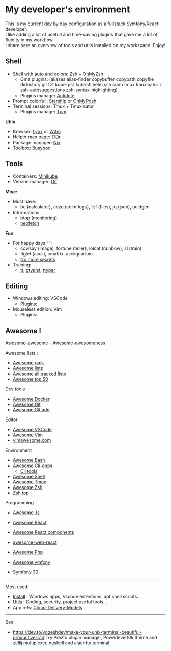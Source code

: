 # My developer's environment

This is my current day by day configuration as a fullstack Symfony/React developer.      
I like adding a lot of usefull and time-saving plugins that gave me a lot of fluidity in my workflow.    
I share here an overview of tools and utils installed on my workspace. Enjoy!   

## Shell

- Shell with auto and colors: [Zsh](https://wiki.ubuntu-fr.org/zsh) + [OhMyZsh](https://ohmyz.sh)
  + Omz plugins: (aliases alias-finder copybuffer copypath copyfile dirhistory git fzf kube-ps1 kubectl helm ssh sudo tmux tmuxinator z zsh-autosuggestions zsh-syntax-highlighting)  
  + Plugins manager [Antidote](https://getantidote.github.io)
- Prompt colorfull: [Starship](https://starship.rs) or [OhMyPosh](https://ohmyposh.dev)
- Terminal sessions: Tmux + Tmuxinator
  + Plugins manager [Tpm](https://github.com/tmux-plugins/tpm)

**Utils**

- Browser: [Lynx](https://lynx.invisible-island.net) or [W3m](https://doc.ubuntu-fr.org/w3m)
- Helper man page: [TlDr](https://tldr.sh) 
- Package manager: [Nix](https://nixos.org)
- Toolbox: [Busybox](https://busybox.net)

## Tools 

- Containers: [Minikube](https://minikube.sigs.k8s.io)
- Version manager: [Git](https://git-scm.com)

**Misc:**   

- Must have:
  + bc (calculator), ccze (color logs), fzf (files), jq (json), uuidgen
- Informations:
  + btop (monitoring)
  + [neofetch](https://github.com/dylanaraps/neofetch)

**Fun**

- For happy days ^^:
  + cowsay (image), fortune (teller), lolcat (rainbow), sl (train)
  + figlet (ascii), cmatrix, asciiquarium
  + [No more secrets](https://github.com/bartobri/no-more-secrets)
- Training:
  + [tt](https://github.com/lemnos/tt), [gtypist](https://www.gnu.org/software/gtypist), [ttyper](https://github.com/max-niederman/ttyper) 

## Editing

- Windows editing: VSCode
  + Plugins:
- Mouseless edition: Vim
  + Plugins:

## Awesome !

[Awesome-awesome](https://github.com/emijrp/awesome-awesome) - [Awesome-awesomeness](https://github.com/bayandin/awesome-awesomeness)

Awesome lists :
+ [Awesome rank](https://awesomerank.github.io)
+ [Awesome lists](https://github.com/sindresorhus/awesome)
+ [Awesome all tracked lists](https://www.trackawesomelist.com/#all-tracked-list)
+ [Awesome top 50](https://www.trackawesomelist.com/#top-50-awesome-list)

Dev tools
- [Awesome Docker](https://github.com/veggiemonk/awesome-docker)
- [Awesome Git](https://github.com/dictcp/awesome-git)
- [Awesome Git add](https://project-awesome.org/stevemao/awesome-git-addons)

Editor
- [Awesome VSCode](https://github.com/viatsko/awesome-vscode)
- [Awesome Vim](https://github.com/akrawchyk/awesome-vim)
- [vimawesome.com](https://vimawesome.com)

Environment
- [Awesome Bash](https://github.com/awesome-lists/awesome-bash)
- [Awesome Cli-apps](https://github.com/agarrharr/awesome-cli-apps)
  + [Cli tools](https://dev.to/lissy93/cli-tools-you-cant-live-without-57f6)
- [Awesome Shell](https://awesomerank.github.io/lists/alebcay/awesome-shell.html)
- [Awesome Tmux](https://github.com/rothgar/awesome-tmux)
- [Awesome Zsh](https://awesomerank.github.io/lists/unixorn/awesome-zsh-plugins.html)
- [Zsh top](https://safjan.com/top-popular-zsh-plugins-on-github-2023)

Programming
- [Awesome Js](https://github.com/sorrycc/awesome-javascript)
- [Awesome React](https://github.com/enaqx/awesome-react)
- [Awesome React components](https://github.com/brillout/awesome-react-components)
- [awesome-web-react](https://awesome-web-react.js.org)

- [Awesome Php](https://github.com/ziadoz/awesome-php)
- [Awesome ymfony](https://github.com/sitepoint-editors/awesome-symfony)
- [Symfony 30](https://symfony.com/blog/the-30-most-useful-symfony-bundles-and-making-them-even-better)


---
Most used:
- [Install](https://github.com/cylmat/docs/tree/main/install) : Windows apps, Vscode extentions, apt shell scripts... 
- [Utils](https://github.com/cylmat/docs/tree/main/Utils) : Coding, security, project useful tools...
- App refs: [Cloud-Delivery-Models](https://github.com/cylmat/docs/blob/main/Form/Archilog/Cloud-Delivery-Models.png)

---
See:
- https://dev.to/yogeshdev/make-your-unix-terminal-beautiful-productive-c1d
Try Prezto plugin manager, Powerlevel10k theme and zellij multiplexer, nushell and alacritty terminal
